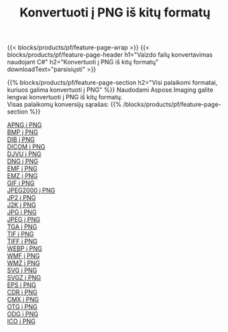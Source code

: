 ﻿---
title: Konvertuoti į PNG iš kitų formatų 
weight: 3920
url: /lt/java/conversion/to/png 
lang: lt
langdirlevel: 2
locales: zh-hans,ja,it,ru,de,es,fr,nl,id,lt,pl,pt,vi,tr,ko,zh-hant,ar,hi,th,sv,cs,uk,he
description: Naudodami Aspose.Imaging galite lengvai konvertuoti į PNG iš kitų formatų
---

{{< blocks/products/pf/feature-page-wrap >}}
{{< blocks/products/pf/feature-page-header h1="Vaizdo failų konvertavimas naudojant C#" h2="Konvertuoti į PNG iš kitų formatų" downloadText="parsisiųsti" >}}


{{% blocks/products/pf/feature-page-section  h2="Visi palaikomi formatai, kuriuos galima konvertuoti į PNG" %}}
Naudodami Aspose.Imaging galite lengvai konvertuoti į PNG iš kitų formatų.
<br/>
Visas palaikomų konversijų sąrašas:
{{% /blocks/products/pf/feature-page-section %}}
<div class="container-fluid productfamilypage bg-gray">
    <div class="convertypes bg-gray agp-content section">
        <div class="container">
		<div class="row other-converters">
		    <div class='col-md-2 other-converter remove-lp remove-rp'><a href="/imaging/lt/java/conversion/apng-to-png" >APNG į PNG</a></div>
<div class='col-md-2 other-converter remove-lp remove-rp'><a href="/imaging/lt/java/conversion/bmp-to-png" >BMP į PNG</a></div>
<div class='col-md-2 other-converter remove-lp remove-rp'><a href="/imaging/lt/java/conversion/dib-to-png" >DIB į PNG</a></div>
<div class='col-md-2 other-converter remove-lp remove-rp'><a href="/imaging/lt/java/conversion/dicom-to-png" >DICOM į PNG</a></div>
<div class='col-md-2 other-converter remove-lp remove-rp'><a href="/imaging/lt/java/conversion/djvu-to-png" >DJVU į PNG</a></div>
<div class='col-md-2 other-converter remove-lp remove-rp'><a href="/imaging/lt/java/conversion/dng-to-png" >DNG į PNG</a></div>
<div class='col-md-2 other-converter remove-lp remove-rp'><a href="/imaging/lt/java/conversion/emf-to-png" >EMF į PNG</a></div>
<div class='col-md-2 other-converter remove-lp remove-rp'><a href="/imaging/lt/java/conversion/emz-to-png" >EMZ į PNG</a></div>
<div class='col-md-2 other-converter remove-lp remove-rp'><a href="/imaging/lt/java/conversion/gif-to-png" >GIF į PNG</a></div>
<div class='col-md-2 other-converter remove-lp remove-rp'><a href="/imaging/lt/java/conversion/jpeg2000-to-png" >JPEG2000 į PNG</a></div>
<div class='col-md-2 other-converter remove-lp remove-rp'><a href="/imaging/lt/java/conversion/jp2-to-png" >JP2 į PNG</a></div>
<div class='col-md-2 other-converter remove-lp remove-rp'><a href="/imaging/lt/java/conversion/j2k-to-png" >J2K į PNG</a></div>
<div class='col-md-2 other-converter remove-lp remove-rp'><a href="/imaging/lt/java/conversion/jpg-to-png" >JPG į PNG</a></div>
<div class='col-md-2 other-converter remove-lp remove-rp'><a href="/imaging/lt/java/conversion/jpeg-to-png" >JPEG į PNG</a></div>
<div class='col-md-2 other-converter remove-lp remove-rp'><a href="/imaging/lt/java/conversion/tga-to-png" >TGA į PNG</a></div>
<div class='col-md-2 other-converter remove-lp remove-rp'><a href="/imaging/lt/java/conversion/tif-to-png" >TIF į PNG</a></div>
<div class='col-md-2 other-converter remove-lp remove-rp'><a href="/imaging/lt/java/conversion/tiff-to-png" >TIFF į PNG</a></div>
<div class='col-md-2 other-converter remove-lp remove-rp'><a href="/imaging/lt/java/conversion/webp-to-png" >WEBP į PNG</a></div>
<div class='col-md-2 other-converter remove-lp remove-rp'><a href="/imaging/lt/java/conversion/wmf-to-png" >WMF į PNG</a></div>
<div class='col-md-2 other-converter remove-lp remove-rp'><a href="/imaging/lt/java/conversion/wmz-to-png" >WMZ į PNG</a></div>
<div class='col-md-2 other-converter remove-lp remove-rp'><a href="/imaging/lt/java/conversion/svg-to-png" >SVG į PNG</a></div>
<div class='col-md-2 other-converter remove-lp remove-rp'><a href="/imaging/lt/java/conversion/svgz-to-png" >SVGZ į PNG</a></div>
<div class='col-md-2 other-converter remove-lp remove-rp'><a href="/imaging/lt/java/conversion/eps-to-png" >EPS į PNG</a></div>
<div class='col-md-2 other-converter remove-lp remove-rp'><a href="/imaging/lt/java/conversion/cdr-to-png" >CDR į PNG</a></div>
<div class='col-md-2 other-converter remove-lp remove-rp'><a href="/imaging/lt/java/conversion/cmx-to-png" >CMX į PNG</a></div>
<div class='col-md-2 other-converter remove-lp remove-rp'><a href="/imaging/lt/java/conversion/otg-to-png" >OTG į PNG</a></div>
<div class='col-md-2 other-converter remove-lp remove-rp'><a href="/imaging/lt/java/conversion/odg-to-png" >ODG į PNG</a></div>
<div class='col-md-2 other-converter remove-lp remove-rp'><a href="/imaging/lt/java/conversion/ico-to-png" >ICO į PNG</a></div>
                </div>
        </div>
    </div>
</div>
<br/>

